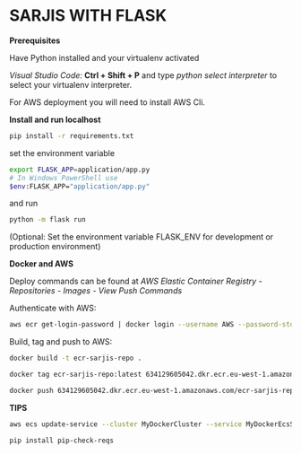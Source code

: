# SARJIS WITH FLASK

**Prerequisites**

Have Python installed and your virtualenv activated

*Visual Studio Code:* **Ctrl + Shift + P** and type *python select interpreter* to select your virtualenv interpreter.

For AWS deployment you will need to install AWS Cli.

**Install and run localhost**
```bash
pip install -r requirements.txt
```

set the environment variable
```bash
export FLASK_APP=application/app.py
# In Windows PowerShell use
$env:FLASK_APP="application/app.py"
```

and run
```bash
python -m flask run
```

(Optional: Set the environment variable FLASK_ENV for development or production environment)

**Docker and AWS**

Deploy commands can be found at *AWS Elastic Container Registry - Repositories - Images - View Push Commands* 

Authenticate with AWS:
```bash
aws ecr get-login-password | docker login --username AWS --password-stdin 634129605042.dkr.ecr.eu-west-1.amazonaws.com
```

Build, tag and push to AWS:

```bash
docker build -t ecr-sarjis-repo .

docker tag ecr-sarjis-repo:latest 634129605042.dkr.ecr.eu-west-1.amazonaws.com/ecr-sarjis-repo:latest

docker push 634129605042.dkr.ecr.eu-west-1.amazonaws.com/ecr-sarjis-repo:latest
```

**TIPS**

```bash
aws ecs update-service --cluster MyDockerCluster --service MyDockerEcsService2 --force-new-deployment
```

```bash
pip install pip-check-reqs
```

